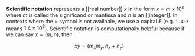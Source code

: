**Scientific notation** represents a [[real number]] $x$ in the form $x = m \times 10^n$ where $m$ is called the significand or mantissa and $n$ is an [[integer]]. In contexts where the $\times$ symbol is not available, we use a capital _E_ (e.g. `1.4E3` means $1.4 \times 10^3$). Scientific notation is computationally helpful because if we can say $x=(m,n)$, then

$$
xy = (m_x m_y, n_x+n_y)
$$